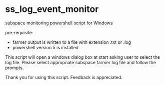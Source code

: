 # ss_log_event_monitor
subspace monitoring powershell script for Windows

pre-requisite:
- farmer output is written to a file with extension .txt or .log
- powershell version 5 is installed
  
This script will open a windows dialog box at start asking user to select the log file. Please select appropriate subspace farmer log file and follow the prompts.

Thank you for using this script. Feedback is appreciated.

